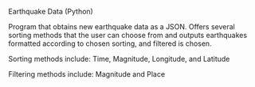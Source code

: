 Earthquake Data (Python)

Program that obtains new earthquake data as a JSON. Offers several sorting methods that the user can choose from and outputs earthquakes formatted according 
to chosen sorting, and filtered is chosen.

Sorting methods include: Time, Magnitude, Longitude, and Latitude

Filtering methods include: Magnitude and Place
